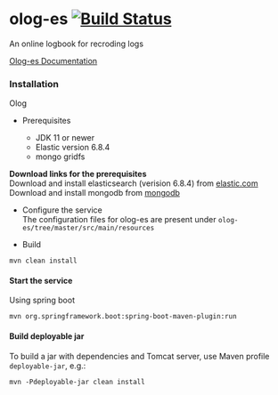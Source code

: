 # olog-es   [![Build Status](https://travis-ci.org/Olog/olog-es.svg?branch=master)](https://travis-ci.org/Olog/olog-es)

An online logbook for recroding logs 

[Olog-es Documentation](https://olog-es.readthedocs.io/)

### Installation
Olog 

* Prerequisites

  * JDK 11 or newer
  * Elastic version 6.8.4
  * mongo gridfs


 **Download links for the prerequisites**   
 Download and install elasticsearch (verision 6.8.4) from [elastic.com](https://www.elastic.co/downloads/past-releases/elasticsearch-6-8-4)    
 Download and install mongodb from [mongodb](https://www.mongodb.com/download-center/community)    
  
  
* Configure the service   
The configuration files for olog-es are present under `olog-es/tree/master/src/main/resources` 


* Build 
```
mvn clean install
``` 

#### Start the service  

Using spring boot  

```
mvn org.springframework.boot:spring-boot-maven-plugin:run
```
#### Build deployable jar

To build a jar with dependencies and Tomcat server, use Maven profile `deployable-jar`, e.g.:
```
mvn -Pdeployable-jar clean install
```
